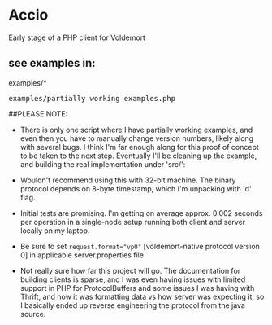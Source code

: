 # Accio

Early stage of a PHP client for Voldemort

## see examples in:

examples/*

<pre>
examples/partially_working_examples.php
</pre>

##PLEASE NOTE:

* There is only one script where I have partially working examples, and even then you have to manually change version numbers, likely along with several bugs.  I think I'm far enough along for this proof of concept to be taken to the next step.  Eventually I'll be cleaning up the example, and building the real implementation under 'src/':

* Wouldn't recommend using this with 32-bit machine.  The binary protocol depends on 8-byte timestamp, which I'm unpacking with 'd' flag.

* Initial tests are promising.  I'm getting on average approx. 0.002 seconds per operation in a single-node setup running both client and server locally on my laptop.

* Be sure to set ```request.format="vp0"``` [voldemort-native protocol version 0] in applicable server.properties file

* Not really sure how far this project will go.  The documentation for building clients is sparse, and I was even having issues with limited support in PHP for ProtocolBuffers and some issues I was having with Thrift, and how it was formatting data vs how server was expecting it, so I basically ended up reverse engineering the protocol from the java source.
